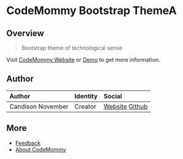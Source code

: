 # CodeMommy Bootstrap ThemeA

## Overview

> Bootstrap theme of technological sense



Visit [CodeMommy Website](http://www.codemommy.com) or [Demo](http://a.bootstrap.theme.codemommy.com/demo/) to get more information.

## Author

| Author            | Identity | Social |
| :---------------- | :------- | :----- |
| Candison November | Creator  | [Website](http://www.kandisheng.com/) [Github](https://github.com/KanDisheng) |

## More

- [Feedback](https://github.com/CodeMommy/BootstrapThemeA/issues)
- [About CodeMommy](https://github.com/CodeMommy/CodeMommy)